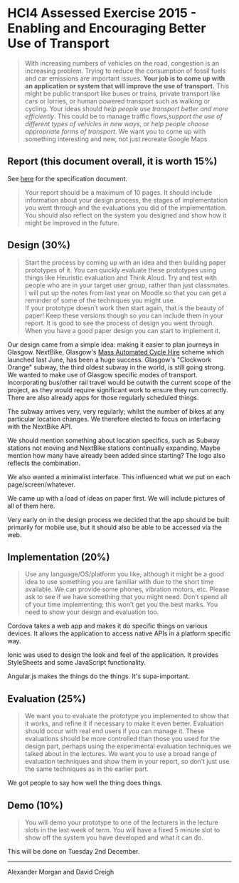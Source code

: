 # HCI4 Assessed Exercise 2015 - Enabling and Encouraging Better Use of Transport

>With increasing numbers of vehicles on the road, congestion is an increasing problem. Trying to reduce the consumption of fossil fuels and car emissions are important issues. **Your job is to come up with an application or system that will improve the use of transport.** This might be public transport like buses or trains, private transport like cars or lorries, or human powered transport such as walking or cycling. Your ideas should *help people use transport better and more efficiently*. This could be to manage traffic flows,*support the use of different types of vehicles in new ways*, or *help people choose appropriate forms of transport*. We want you to come up with something interesting and new, not just recreate Google Maps

## Report (this document overall, it is worth 15%)

See [here](http://moodle2.gla.ac.uk/pluginfile.php/658002/mod_resource/content/0/HCI4%20assessed%20exercise%202015.pdf) for the specification document.

>Your report should be a maximum of 10 pages. It should include information about your design process, the stages of implementation you went through and the evaluations you did of the implementation. You should also reflect on the system you designed and show how it might be improved in the future.

## Design (30%)

>Start the process by coming up with an idea and then building paper prototypes of it. You can quickly evaluate these prototypes using things like Heuristic evaluation and Think Aloud. Try and test with people who are in your target user group, rather than just classmates. I will put up the notes from last year on Moodle so that you can get a reminder of some of the techniques you might use.    
If your prototype doesn’t work then start again, that is the beauty of paper! Keep these versions though so you can include them in your report. It is good to see the process of design you went through.    
When you have a good paper design you can start to implement it.

Our design came from a simple idea: making it easier to plan journeys in Glasgow. NextBike, Glasgow's [Mass Automated Cycle Hire](https://www.glasgow.gov.uk/index.aspx?articleid=13315) scheme which launched last June, has been a huge success. Glasgow's "Clockwork Orange" subway, the third oldest subway in the world, is still going strong. We wanted to make use of Glasgow specific modes of transport. Incorporating bus/other rail travel would be outwith the current scope of the project, as they would require significant work to ensure they run correctly. There are also already apps for those regularly scheduled things.

The subway arrives very, very regularly; whilst the number of bikes at any particular location changes. We therefore elected to focus on interfacing with the NextBike API.

We should mention something about location specifics, such as Subway stations not moving and NextBike stations continually expanding. Maybe mention how many have already been added since starting? The logo also reflects the combination.

We also wanted a minimalist interface. This influenced what we put on each page/screen/whatever.

We came up with a load of ideas on paper first. We will include pictures of all of them here.

Very early on in the design process we decided that the app should be built primarily for mobile use, but it should also be able to be accessed via the web.

## Implementation (20%)

>Use any language/OS/platform you like, although it might be a good idea to use something you are familiar with due to the short time available. We can provide some phones, vibration motors, etc. Please ask to see if we have something that you might need. Don’t spend all of your time implementing; this won’t get you the best marks. You need to show your design and evaluation too. 

Cordova takes a web app and makes it do specific things on various devices. It allows the application to access native APIs in a platform specific way. 

Ionic was used to design the look and feel of the application. It provides StyleSheets and some JavaScript functionality.

Angular.js makes the things do the things. It's supa-important.

## Evaluation (25%)

>We want you to evaluate the prototype you implemented to show that it works, and refine it if necessary to make it even better. Evaluation should occur with real end users if you can manage it. These evaluations should be more controlled than those you used for the design part, perhaps using the experimental evaluation techniques we talked about in the lectures. We want you to use a broad range of evaluation techniques and show them in your report, so don’t just use the same techniques as in the earlier part.

We got people to say how well the thing does things.

## Demo (10%)

>You will demo your prototype to one of the lecturers in the lecture slots in the last week of term. You will have a fixed 5 minute slot to show off the system you have developed and what it can do.

This will be done on Tuesday 2nd December.

---

Alexander Morgan and David Creigh

